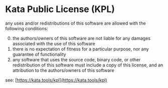 # Kata Public License (KPL)

any uses and/or redistributions of this software are allowed with the following conditions:

  0. the authors/owners of this software are not liable for any damages associated with the use of this software
  1. there is no expectation of fitness for a particular purpose, nor any guarantee of functionality
  2. any software that uses the source code, binary code, or other redistribution of this software must include a copy of this license, and an attribution to the authors/owners of this software

see: [https://kata.tools/kpl](https://kata.tools/kpl)

